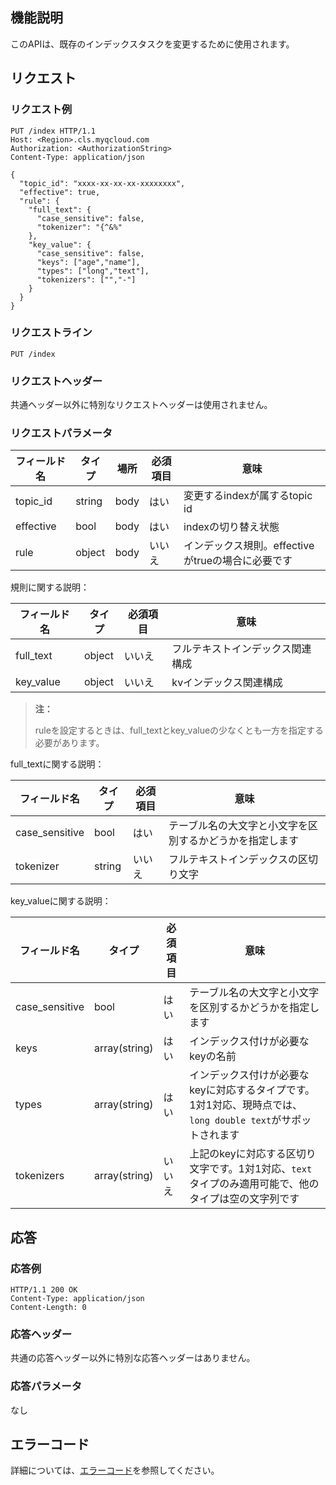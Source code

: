 ## 機能説明

このAPIは、既存のインデックスタスクを変更するために使用されます。

## リクエスト

### リクエスト例

```
PUT /index HTTP/1.1
Host: <Region>.cls.myqcloud.com
Authorization: <AuthorizationString>
Content-Type: application/json

{
  "topic_id": "xxxx-xx-xx-xx-xxxxxxxx",
  "effective": true,
  "rule": {
    "full_text": {
      "case_sensitive": false,
      "tokenizer": "{^&%"
    },
    "key_value": {
      "case_sensitive": false,
      "keys": ["age","name"],
      "types": ["long","text"],
      "tokenizers": ["","-"]
    }
  }
}

```

### リクエストライン

```
PUT /index
```

### リクエストヘッダー

共通ヘッダー以外に特別なリクエストヘッダーは使用されません。

### リクエストパラメータ

| フィールド名        |  タイプ  | 場所  |必須項目 |      意味                                      |
|--------------|--------|------|--------|-----------------------------------------------|
| topic_id     | string | body | はい      |変更するindexが属するtopic id                      |
| effective    | bool   | body | はい      |indexの切り替え状態                                |
| rule         | object | body | いいえ      |インデックス規則。effectiveがtrueの場合に必要です               |


規則に関する説明：

|  フィールド名     |  タイプ  | 必須項目 |        意味                    |
|------------|--------|---------|-------------------------------|
| full_text  | object | いいえ      | フルテキストインデックス関連構成              |
| key_value  | object | いいえ      | kvインデックス関連構成|
> **注：**
>
> ruleを設定するときは、full_textとkey_valueの少なくとも一方を指定する必要があります。

full_textに関する説明：

|  フィールド名     |  タイプ  | 必須項目 |        意味                    |
|------------|--------|---------|-------------------------------|
| case_sensitive | bool | はい      | テーブル名の大文字と小文字を区別するかどうかを指定します              |
| tokenizer | string | いいえ      | フルテキストインデックスの区切り文字              |

key_valueに関する説明：

|  フィールド名     |  タイプ  | 必須項目 |        意味                    |
|------------|--------|---------|-------------------------------|
| case_sensitive | bool | はい      | テーブル名の大文字と小文字を区別するかどうかを指定します              |
| keys | array(string) | はい      | インデックス付けが必要なkeyの名前            |
| types| array(string) | はい      | インデックス付けが必要なkeyに対応するタイプです。1対1対応、現時点では、```long double text```がサポットされます |
| tokenizers| array(string) | いいえ      | 上記のkeyに対応する区切り文字です。1対1対応、```text```タイプのみ適用可能で、他のタイプは空の文字列です  |

## 応答

### 応答例

```
HTTP/1.1 200 OK
Content-Type: application/json
Content-Length: 0

```

### 応答ヘッダー

共通の応答ヘッダー以外に特別な応答ヘッダーはありません。

### 応答パラメータ

なし

## エラーコード

詳細については、[エラーコード](https://cloud.tencent.com/document/product/614/12402)を参照してください。


